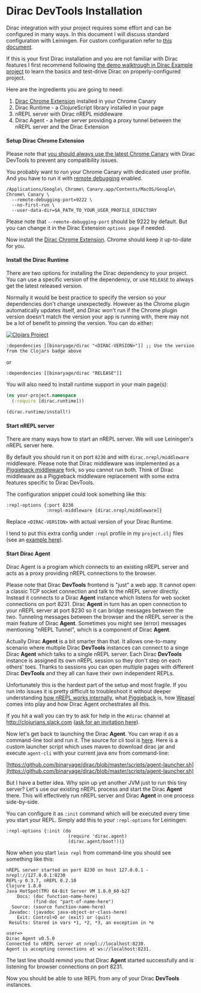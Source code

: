 # Dirac DevTools Installation

Dirac integration with your project requires some effort and can be configured in many ways.
In this document I will discuss standard configuration with Leiningen. For custom configuration refer to [this document](configuration.md).

If this is your first Dirac installation and you are not familiar with Dirac features
I first recommend following [the demo walktrough in Dirac Example project](https://github.com/binaryage/dirac-sample) to learn
the basics and test-drive Dirac on properly-configured project.

Here are the ingredients you are going to need:

1. [Dirac Chrome Extension](https://chrome.google.com/webstore/detail/dirac-devtools/kbkdngfljkchidcjpnfcgcokkbhlkogi) installed in your Chrome Canary
1. Dirac Runtime - a ClojureScript library installed in your page
1. nREPL server with Dirac nREPL middleware
1. Dirac Agent - a helper server providing a proxy tunnel between the nREPL server and the Dirac Extension

#### Setup Dirac Chrome Extension

Please note that [you should always use the latest Chrome Canary](faq.md#why-should-i-use-recent-chrome-canary-with-dirac-devtools) with Dirac DevTools to prevent any compatibility issues.

You probably want to run your Chrome Canary with dedicated user profile. And you have to run it with [remote debugging](https://developer.chrome.com/devtools/docs/debugger-protocol) enabled.

    /Applications/Google\ Chrome\ Canary.app/Contents/MacOS/Google\ Chrome\ Canary \
      --remote-debugging-port=9222 \
      --no-first-run \
      --user-data-dir=$A_PATH_TO_YOUR_USER_PROFILE_DIRECTORY

Please note that `--remote-debugging-port` should be 9222 by default. But you can change it in the Dirac Extension `options page` if needed.

Now install the [Dirac Chrome Extension](https://chrome.google.com/webstore/detail/dirac-devtools/kbkdngfljkchidcjpnfcgcokkbhlkogi). Chrome should keep it up-to-date for you.

#### Install the Dirac Runtime

There are two options for installing the Dirac dependency to your project. You can use a specific version of the dependency, or use `RELEASE` to always get the latest released version.

Normally it would be best practice to specify the version so your dependencies don't change unexpectedly. However as the Chrome plugin automatically updates itself, and Dirac won't run if the Chrome plugin version doesn't match the version your app is running with, there may not be a lot of benefit to pinning the version. You can do either:

[![Clojars Project](https://img.shields.io/clojars/v/binaryage/dirac.svg)](https://clojars.org/binaryage/dirac)

    :dependencies [[binaryage/dirac "<DIRAC-VERSION>"]] ;; Use the version from the Clojars badge above

or

    :dependencies [[binaryage/dirac "RELEASE"]]

You will also need to install runtime support in your main page(s):

```clojure
(ns your-project.namespace
  (:require [dirac.runtime]))

(dirac.runtime/install!)
```

#### Start nREPL server

There are many ways how to start an nREPL server. We will use Leiningen's nREPL server here.

By default you should run it on port `8230` and with `dirac.nrepl/middleware` middleware. Please note that Dirac middleware
was implemented as a [Piggieback middleware](https://github.com/cemerick/piggieback) fork, so you cannot run both.
Think of Dirac middleware as a Piggieback middleware replacement with some extra features specific to Dirac DevTools.

The configuration snippet could look something like this:

    :repl-options {:port 8230
                   :nrepl-middleware [dirac.nrepl/middleware]}

Replace `<DIRAC-VERSION>` with actual version of your Dirac Runtime.

I tend to put this extra config under `:repl` profile in my `project.clj` files
(see an [example here](https://github.com/binaryage/dirac-sample/blob/master/project.clj)).

#### Start Dirac Agent

Dirac Agent is a program which connects to an existing nREPL server and acts as a proxy providing nREPL connections to the browser.

Please note that Dirac **DevTools** frontend is "just" a web app. It cannot open a classic TCP socket connection and talk to the nREPL server directly.
Instead it connects to a Dirac **Agent** instance which listens for web socket connections on port 8231. Dirac **Agent** in turn has an open connection
to your nREPL server at port 8230 so it can bridge messages between the two. Tunneling messages between
the browser and the nREPL server is the main feature of Dirac **Agent**. Sometimes you might see (error) messages mentioning "nREPL Tunnel",
which is a component of Dirac **Agent**.

Actually Dirac **Agent** is a bit smarter than that. It allows one-to-many scenario where multiple Dirac **DevTools** instances
can connect to a singe Dirac **Agent** which talks to a single nREPL server. Each Dirac **DevTools** instance is assigned its own nREPL session
so they don't step on each others' toes. Thanks to sessions you can open multiple pages with different Dirac **DevTools** and
they all can have their own independent REPLs.

Unfortunately this is the hardest part of the setup and most fragile.
If you run into issues it is pretty difficult to troubleshoot it without deeper understanding
[how nREPL works internally](https://github.com/clojure/tools.nrepl), what [Piggieback](https://github.com/cemerick/piggieback) is,
how [Weasel](https://github.com/tomjakubowski/weasel) comes into play and how Dirac Agent orchestrates all this.

If you hit a wall you can try to ask for help in the `#dirac` channel at http://clojurians.slack.com ([ask for an invitation here](http://clojurians.net/)).

Now let's get back to launching the Dirac **Agent**. You can wrap it as a command-line tool and run it. The source for cli tool is [here](https://github.com/binaryage/dirac/blob/master/src/agent/dirac/agent_cli.clj).
Here is a custom launcher script which uses maven to download dirac jar and execute `agent-cli` with your current java env from command-line:

[https://github.com/binaryage/dirac/blob/master/scripts/agent-launcher.sh](https://github.com/binaryage/dirac/blob/master/scripts/agent-launcher.sh)

But I have a better idea. Why spin up yet another JVM just to run this tiny server? Let's use our existing nREPL process
and start the Dirac **Agent** there. This will effectively run nREPL server and Dirac **Agent** in one process side-by-side.

You can configure it as `:init` command which will be executed every time you start your REPL. Simply add this to your
`:repl-options` for Leiningen:

    :repl-options {:init (do
                           (require 'dirac.agent)
                           (dirac.agent/boot!))}

Now when you start `lein repl` from command-line you should see something like this:

    nREPL server started on port 8230 on host 127.0.0.1 - nrepl://127.0.0.1:8230
    REPL-y 0.3.7, nREPL 0.2.10
    Clojure 1.8.0
    Java HotSpot(TM) 64-Bit Server VM 1.8.0_60-b27
        Docs: (doc function-name-here)
              (find-doc "part-of-name-here")
      Source: (source function-name-here)
     Javadoc: (javadoc java-object-or-class-here)
        Exit: Control+D or (exit) or (quit)
     Results: Stored in vars *1, *2, *3, an exception in *e

    user=>
    Dirac Agent v0.5.0
    Connected to nREPL server at nrepl://localhost:8230.
    Agent is accepting connections at ws://localhost:8231.

The last line should remind you that Dirac **Agent** started successfully and is listening for browser connections on port 8231.

Now you should be able to use REPL from any of your Dirac **DevTools** instances.
